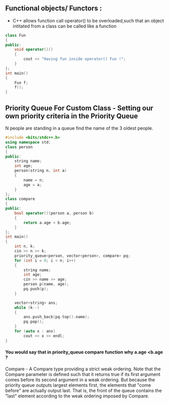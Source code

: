 ## Functional objects/ Functors : 
 * C++ allows function call operator() to be overloaded,such that an object intitated from a class can be called like a function

``` C++
class Fun
{
public:
    void operator()()
    {
        cout << "Having fun inside operator() Fun !";
    }
};
int main()
{
    Fun f;
    f();
}
```
## Priority Queue For Custom Class - Setting our own priority criteria in the Priority Queue 
 N people are standing in a queue find the name of the 3  oldest people.
``` C++
#include <bits/stdc++.h>
using namespace std;
class person
{
public:
    string name;
    int age;
    person(string n, int a)
    {
        name = n;
        age = a;
    }
};
class compare
{
public:
    bool operator()(person a, person b)
    {
        return a.age < b.age;
    }
};
int main()
{
    int n, k;
    cin >> n >> k;
    priority_queue<person, vector<person>, compare> pq;
    for (int i = 0; i < n; i++)
    {
        string name;
        int age;
        cin >> name >> age;
        person p(name, age);
        pq.push(p);
    }

    vector<string> ans;
    while (k--)
    {
        ans.push_back(pq.top().name);
        pq.pop();
    }
    for (auto x : ans)
        cout << x << endl;
}
```
#### You would say that in priority_queue compare function why a.age <b.age ?
Compare - A Compare type providing a strict weak ordering.
Note that the Compare parameter is defined such that it returns true if its first argument comes before its second argument in a weak ordering. But because the priority queue outputs largest elements first, the elements that "come before" are actually output last. That is, the front of the queue contains the "last" element according to the weak ordering imposed by Compare.
